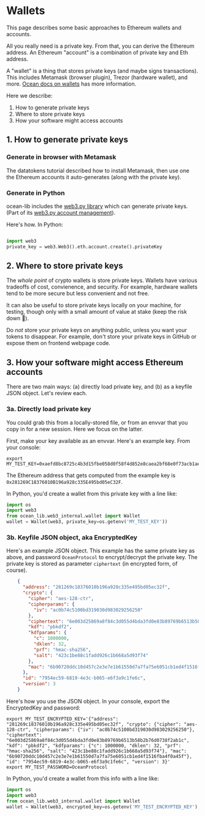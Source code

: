 <!--
Copyright 2021 Ocean Protocol Foundation
SPDX-License-Identifier: Apache-2.0
-->

# Wallets

This page describes some basic approaches to Ethereum wallets and accounts.

All you really need is a private key. From that, you can derive the Ethereum address. An Ethereum "account" is a combination of private key and Eth address.

A "wallet" is a thing that stores private keys (and maybe signs transactions). This includes Metamask (browser plugin), Trezor (hardware wallet), and more. [Ocean docs on wallets](https://docs.oceanprotocol.com/tutorials/wallets/) has more information.

Here we describe:

1.  How to generate private keys
2.  Where to store private keys
3.  How your software might access accounts

## 1. How to generate private keys

### Generate in browser with Metamask

The datatokens tutorial described how to install Metamask, then use one the Ethereum accounts it auto-generates (along with the private key).

### Generate in Python

ocean-lib includes the [web3.py library](https://web3py.readthedocs.io/en/stable/) which can generate private keys. (Part of its [web3.py account management](https://web3py.readthedocs.io/en/stable/web3.eth.html#web3.eth.Eth.accounts)).

Here's how. In Python:

```python

import web3
private_key = web3.Web3().eth.account.create().privateKey
```

## 2. Where to store private keys

The _whole point_ of crypto wallets is store private keys. Wallets have various tradeoffs of cost, convienence, and security. For example, hardware wallets tend to be more secure but less convenient and not free.

It can also be useful to store private keys locally on your machine, for testing, though only with a small amount of value at stake (keep the risk down 🐙).

Do _not_ store your private keys on anything public, unless you want your tokens to disappear. For example, don't store your private keys in GitHub or expose them on frontend webpage code.

## 3. How your software might access Ethereum accounts

There are two main ways: (a) directly load private key, and (b) as a keyfile JSON object. Let's review each.

### 3a. Directly load private key

You could grab this from a locally-stored file, or from an envvar that you copy in for a new session. Here we focus on the latter.

First, make your key available as an envvar. Here's an example key. From your console:

```console
export MY_TEST_KEY=0xaefd8bc8725c4b3d15fbe058d0f58f4d852e8caea2bf68e0f73acb1aeec19baa
```

The Ethereum address that gets computed from the example key is `0x281269C18376010B196a928c335E495bd05eC32F`.

In Python, you'd create a wallet from this private key with a line like:

```python
import os
import web3
from ocean_lib.web3_internal.wallet import Wallet
wallet = Wallet(web3, private_key=os.getenv('MY_TEST_KEY'))
```

### 3b. Keyfile JSON object, aka EncryptedKey

Here's an example JSON object. This example has the same private key as above, and password `OceanProtocol` to encrypt/decrypt the private key. The private key is stored as parameter `ciphertext` (in encrypted form, of course).

```json
    {
      "address": "281269c18376010b196a928c335e495bd05ec32f",
      "crypto": {
        "cipher": "aes-128-ctr",
        "cipherparams": {
          "iv": "ac0b74c5100bd319030d983029256250"
        },
        "ciphertext": "6e003d25869a8f84c3d055d4bda3fd0e83b89769b6513b58b2b76d0738f2ab1c",
        "kdf": "pbkdf2",
        "kdfparams": {
          "c": 1000000,
          "dklen": 32,
          "prf": "hmac-sha256",
          "salt": "423c1be88c1fadd926c1b668a5d93f74"
        },
        "mac": "6b90720ddc10d457c2e3e7e1b61550d7a7fa75e6051cb1ed4f1516fba4f0a45f"
      },
      "id": "7954ec59-6819-4e3c-b065-e6f3a9c1fe6c",
      "version": 3
    }
```

Here's how you use the JSON object. In your console, export the EncryptedKey and password:

```console
export MY_TEST_ENCRYPTED_KEY='{"address": "281269c18376010b196a928c335e495bd05ec32f", "crypto": {"cipher": "aes-128-ctr", "cipherparams": {"iv": "ac0b74c5100bd319030d983029256250"}, "ciphertext": "6e003d25869a8f84c3d055d4bda3fd0e83b89769b6513b58b2b76d0738f2ab1c", "kdf": "pbkdf2", "kdfparams": {"c": 1000000, "dklen": 32, "prf": "hmac-sha256", "salt": "423c1be88c1fadd926c1b668a5d93f74"}, "mac": "6b90720ddc10d457c2e3e7e1b61550d7a7fa75e6051cb1ed4f1516fba4f0a45f"}, "id": "7954ec59-6819-4e3c-b065-e6f3a9c1fe6c", "version": 3}'
export MY_TEST_PASSWORD=OceanProtocol
```

In Python, you'd create a wallet from this info with a line like:

```python
import os
import web3
from ocean_lib.web3_internal.wallet import Wallet
wallet = Wallet(web3, encrypted_key=os.getenv('MY_TEST_ENCRYPTED_KEY'), password=os.getenv('MY_TEST_PASSWORD'))
```
